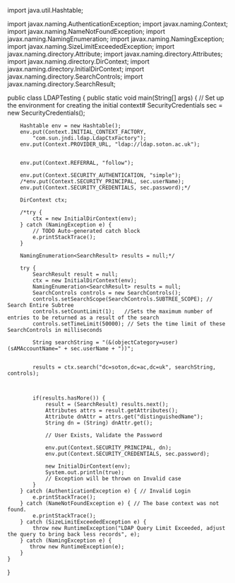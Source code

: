 import java.util.Hashtable;

import javax.naming.AuthenticationException;
import javax.naming.Context;
import javax.naming.NameNotFoundException;
import javax.naming.NamingEnumeration;
import javax.naming.NamingException;
import javax.naming.SizeLimitExceededException;
import javax.naming.directory.Attribute;
import javax.naming.directory.Attributes;
import javax.naming.directory.DirContext;
import javax.naming.directory.InitialDirContext;
import javax.naming.directory.SearchControls;
import javax.naming.directory.SearchResult;

public class LDAPTesting {
	public static void main(String[] args) {
		// Set up the environment for creating the initial context#
		SecurityCredentials sec = new SecurityCredentials();
		
		Hashtable env = new Hashtable();
		env.put(Context.INITIAL_CONTEXT_FACTORY, 
		    "com.sun.jndi.ldap.LdapCtxFactory");
		env.put(Context.PROVIDER_URL, "ldap://ldap.soton.ac.uk");
		
		
		env.put(Context.REFERRAL, "follow");
		
		env.put(Context.SECURITY_AUTHENTICATION, "simple");
		/*env.put(Context.SECURITY_PRINCIPAL, sec.userName);
		env.put(Context.SECURITY_CREDENTIALS, sec.password);*/

		DirContext ctx;
		
		/*try {
			ctx = new InitialDirContext(env);
		} catch (NamingException e) {
			// TODO Auto-generated catch block
			e.printStackTrace();
		}
		
		NamingEnumeration<SearchResult> results = null;*/
		
		try {
			SearchResult result = null;
			ctx = new InitialDirContext(env);
			NamingEnumeration<SearchResult> results = null;
			SearchControls controls = new SearchControls();
			controls.setSearchScope(SearchControls.SUBTREE_SCOPE); // Search Entire Subtree
			controls.setCountLimit(1);   //Sets the maximum number of entries to be returned as a result of the search
			controls.setTimeLimit(50000); // Sets the time limit of these SearchControls in milliseconds
		
			String searchString = "(&(objectCategory=user)(sAMAccountName=" + sec.userName + "))";
			
			
			results = ctx.search("dc=soton,dc=ac,dc=uk", searchString, controls);
			
		
			
			if(results.hasMore()) {
				result = (SearchResult) results.next();
				Attributes attrs = result.getAttributes();
				Attribute dnAttr = attrs.get("distinguishedName");
				String dn = (String) dnAttr.get();

				// User Exists, Validate the Password

				env.put(Context.SECURITY_PRINCIPAL, dn);
				env.put(Context.SECURITY_CREDENTIALS, sec.password);
				
				new InitialDirContext(env); 
				System.out.println(true);
				// Exception will be thrown on Invalid case	
			}
		} catch (AuthenticationException e) { // Invalid Login
			e.printStackTrace();
	    } catch (NameNotFoundException e) { // The base context was not found.
	    	e.printStackTrace();
	    } catch (SizeLimitExceededException e) {
	        throw new RuntimeException("LDAP Query Limit Exceeded, adjust the query to bring back less records", e);
	    } catch (NamingException e) {
	       throw new RuntimeException(e);
	    } 
	}
}
